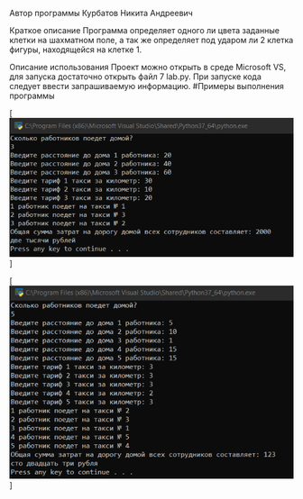 Автор программы
Курбатов Никита Андреевич

Краткое описание
Программа определяет одного ли цвета заданные клетки на шахматном поле, а так же определяет под ударом ли 2 клетка фигуры, находящейся на клетке 1.

Описание использования
Проект можно открыть в среде Microsoft VS, для запуска достаточно открыть файл 7 lab.py. При запуске кода следует ввести запрашиваемую информацию. #Примеры выполнения программы

[![пример 1](https://github.com/clre4mer/lab-4/blob/main/3.png)]

[![пример 2](https://github.com/clre4mer/lab-4/blob/main/5.png)]
